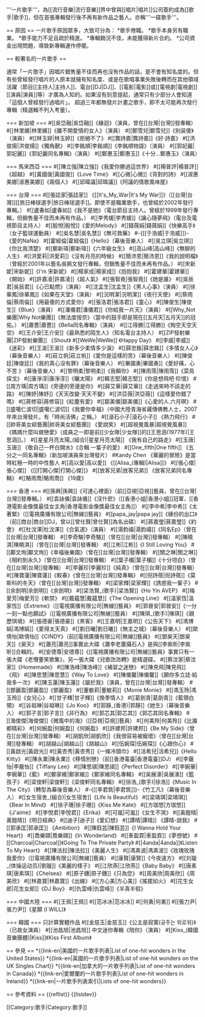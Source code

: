 '''一片歌手'''，為[[流行音樂|流行音樂]]界中曾與[[唱片|唱片]]公司簽約成為[[歌手|歌手]]，但在首張專輯發行後不再有新作品之藝人。亦稱'''一碟歌手'''。

== 原因 ==
一片歌手原因眾多，大致可分為：
*歌手倦職。
*歌手本身另有職業。
*歌手能力不足且疏於精進。
*專輯銷況不佳，未能獲得新片合約。
*公司資金出現問題，導致新專輯運作停擺。

== 較著名的一片歌手 ==

通常「一片歌手」因唱片銷售量不佳而再也沒有作品的話，是不會有知名度的。但有些曾經發行唱片的人原本就擁有知名度、或是在歌唱事業失敗後轉而在其他領域活躍（節目[[主持人|主持人]]、電台[[DJ|DJ]]、[[電影|電影]]或[[電視劇|電視劇]][[演員|演員]]等）才廣為人知的。如果沒有刻意提起，通常只有少部分人會知道「這個人曾經發行過唱片」。
超過三年都無發片計畫之歌手，即不太可能再次發行專輯（精選輯不列入考量）。

=== 新加坡 ===
#[[吳岱融|吳岱融]]《緣迴》（演員，曾在[[台灣|台灣]]發專輯）
#[[林里嬪|林里嬪]]《離不開愛情的女人》（演員）
#[[鄭雪兒|鄭雪兒]]《别装傻》（演員）
#[[林玉婷|林玉婷]]《拒絕不了》
#[[龔詩嘉|龔詩嘉]]《好‧詩嘉》
#[[洪俊揚|洪俊揚]]《獨角獸》
#[[李銘順|李銘順]]《李銘順物語》（演員）
#[[郭妃麗|郭妃麗]]《郭妃麗同名專輯》（演員）
#[[鄭惠玉|鄭惠玉]]《十分…鄭惠玉》（演員）

=== 馬來西亞 ===
#[[陳立強|陳立強]]《我愛你勝過這世界》
#[[楊普評|楊普評]]《超越》 
#[[黃國俊|黃國俊]]《Love Time》
#[[心微|心微]]《背對的詩》
#[[淑惠美娜|淑惠美娜]]《兩個人》
#[[邱暐議|邱暐議]]《阿議的情歌風味屋》

=== 台灣 ===
#[[張誌家|張誌家]] 《[[It's_My_War|It's My War]]》（[[台灣|台灣]][[旅日棒球選手|旅日棒球選手]]。即使不是職業歌手，也曾經於2002年發行專輯。）
#[[盧春如|盧春如]]《我不是她》（電台節目主持人。曾經於1999年發行專輯，但銷售量不佳而未再有作品。）
#[[李秀媛|李秀媛]]《讓心隨夢飛》（電台及電視節目主持人）
#[[殷悅|殷悅]]《愛的Melody》
#[[錢薇娟|錢薇娟]]《快樂高手》（女子籃球運動員）
#[[吳名慧|吳名慧]]《無可救藥》
#-{[[于浩威|于浩威]]}-《愛的NaNa》
#[[霍經倫|霍經倫]]《Hello》（幕後音樂人）
#[[吳立琪|吳立琪]]《你比我清楚》
#[[鄭新瑋|鄭新瑋]]《六年級女生》
#[[高山峰|高山峰]]《無聊的人生》
#[[洪愛莉|洪愛莉]]《沒有月亮的時候》
#[[簡沛恩|簡沛恩]]《我的說明檔》（曾經於2001年以藝名吳姵文發行專輯，但銷售量不佳而未再有作品。）
#[[宋新妮|宋新妮]]《I'm 宋新妮》
#[[楊家成|楊家成]]《抱抱我》
#[[霍建華|霍建華]]《開始》
#[[許嘉凌|許嘉凌]]《超人氣》
#[[張智堯|張智堯]]《她是誰》
#[[吳辰君|吳辰君]]《心已點燃》（演員）
#[[沈孟生|沈孟生]]《男人心事》（演員）
#[[徐華鳳|徐華鳳]]《如果在天堂》（演員）
#[[況明潔|況明潔]]《夜行天使》
#[[蔡雨倫|蔡雨倫]]《用最傻的方式愛你》
#[[張洛君|張洛君]]《童心》
#[[陳俊生|陳俊生]]《Blue》（演員）
#[[潘儀君|潘儀君]]《你給我一片天》（演員）
#[[Why_Not樂團|Why Not樂團]]《無法度按奈》（當中的鼓手即是現在[[五月天|五月天]]的冠佑。）
#[[蕭薔|蕭薔]]《Bella同名專輯》（演員）
#[[江得勝|江得勝]]《掏空天空天空》
#[[王介安|王介安]]《最熟悉的陌生人》（知名電台主持人）
#[[ZIP發射樂團|ZIP發射樂團]] 《Shout》
#[[WeWe|WeWe]] 《Happy Day》
#[[李威|李威]] 《迷彩》
#[[王渝|王渝]]《新多少柔情多少淚》
#[[薛忠銘|薛忠銘]]《多情女人心》（幕後音樂人）
#[[莊立帆|莊立帆]]《愛你是這樣的苦》（幕後音樂人）
#[[陳俊廷|陳俊廷]]《我的真心没有罪》（幕後音樂人）
#[[畢國勇|畢國勇]]《愛好痛，心不苦 》（幕後音樂人）
#[[黎明柔|黎明柔]]《我賴你》
#[[陳雨霈|陳雨霈]]《菜鳥探戈》
#[[康淨淳|康淨淳]]《曬太陽》
#[[韓志堅|韓志堅]]《你是想飛吧·珍惜》
#[[周方瑀|周方瑀]]《旁邊的旁邊是你》
#[[薛艾華|薛艾華]]《走過來時不該走的路》
#[[陳妤|陳妤]]《天天改變·天天不變》
#[[洪亞薇|洪亞薇]]《這樣愛你錯了嗎》
#[[蔣修容|蔣修容]]《紅塵有愛》
#[[鄒美儀|鄒美儀]]《心愛的人.六月暝》
#[[盛噶仁波切|盛噶仁波切]]《我要你幸福》（中國大陸青海省藏傳佛教人士，2007年來台灣發片。有「時尚活佛」之稱。）
#[[滾石小子|滾石小子]] 《熱力飛行》
#[[帥哥美女綜藝團|帥哥美女綜藝團]] 《愛說笑》
#[[超視覺風暴|超視覺風暴]] 《媽媽什麼叫做戀愛》（成員之一即是前[[少女隊|少女隊]]的[[王思涵(1977年)|王思涵]]。）
#[[星星月亮太陽_(組合)|星星月亮太陽]] 《我有自己的路走》
#[[玉唐|玉唐]] 《敬自己一杯白開水》《合輯 一輩子的愛》
#[[One_fifth|One fifth]] 《五分之一同名專輯》（新加坡演員來台灣發片）
#Kandy Chen 《華麗的冒險》是當時紅極一時的中性藝人
#[[高以愛|高以愛]] 《[[Alisa_(專輯)|Alisa]]》
#[[張心傑|張心傑]] 《[[打開心傑|打開心傑]]》
#[[放客兄弟|放客兄弟]] 《放客兄弟同名專輯》
#[[駱雨喬|駱雨喬]] 《19歲》

=== 香港 ===
#[[孫興|孫興]]《可達心裡面》（前[[亞視|亞視]]藝員，曾在[[台灣|台灣]]發專輯。）
#[[袁詠儀|袁詠儀]]《沒什麽》（[[香港小姐|香港小姐]]冠軍、[[香港電影金像獎最佳女主角|香港電影金像獎最佳女主角]]）
#[[李中希|李中希]]《太著緊》（[[電視廣播有限公司|無線]]藝員》
#[[papa_jay|papa jay]]《緣份的出口》（前[[商台|商台]]DJ，曾以[[曾仕賢|曾仕賢]]為名出碟）
#[[蔣嘉瑩|蔣嘉瑩]]《約會》
#[[杜汶澤|杜汶澤]]《合氣道》（演員）
#[[湯鈞禧|湯鈞禧]]《同名Ep》（曾在[[台灣|台灣]]發專輯）
#[[李奇駱|李奇駱]]（曾在[[台灣|台灣]]發專輯）
#[[陳曉淇|陳曉淇]]（曾在[[台灣|台灣]]發專輯）
#[[江彬|江彬]]《I Still Loving You》
#[[鄺文珣|鄺文珣]]《幸福後樂園》（曾在[[台灣|台灣]]發專輯）
#[[關之琳|關之琳]]《相約到永久》（曾在[[台灣|台灣]]發專輯）
#[[葉子楣|葉子楣]]《十分坦白》（曾在[[台灣|台灣]]發專輯）
#[[李麗珍|李麗珍]]《純真》（曾在[[台灣|台灣]]發專輯）
#[[陳寶蓮|陳寶蓮]]《較春》《曾在[[台灣|台灣]]發專輯》
#[[倪詩蓓|倪詩蓓]]《莫斯科的冬天》（曾在[[台灣|台灣]]發專輯）
#[[梁家輝|梁家輝]]《誘惑我一輩子》
#[[余劍明|余劍明]]《余劍明》
#[[梁浩賢_(歌手)|梁浩賢]]《Ho Yin AVEP》
#[[梅愛芳|梅愛芳]]《軟禁》
#[[戴蘊慧|戴蘊慧]]《The Opening Line》
#[[溫家恆|溫家恆]]《Extreme》（[[電視廣播有限公司|無線]]藝員》
#[[郭晉安|郭晉安]]《一分一刻一點也願試》（[[電視廣播有限公司|無線]]藝員）
#[[陳琪_(歌手)|陳琪]]《親歷琪境》
#[[張德豪|張德豪]]《黑客》
#[[王嘉明|王嘉明]]《公告天下》
#[[馮博娟|馮博娟]]《愛得太天真》
#[[劉日曦|劉日曦]]《無主之城》（幕後音樂人）
#[[歐倩怡|歐倩怡]]《CINDY》（前[[電視廣播有限公司|無線]]藝員》
#[[鄧昊天|鄧昊天]]《昊天》
#[[蕭亮|蕭亮]]<ref>事實此大碟《蕭李老薑攝石人》是與[[李紫昕|李紫昕]]合輯的。</ref>
#[[安德尊|安德尊]]《[[電視廣播有限公司|無線]]藝員》<ref>事實只有一張大碟《老懵董笑歌集》，另一張大碟《兒歌氹氹轉》是精選碟。</ref>
#[[蔡汶家|蔡汶家]]《Homemade》
#[[陳浩峰|陳浩峰]]《補習之迷戀》
#[[陳見飛|陳見飛]]《飛》
#[[陳思慧|陳思慧]]《Way To Love》
#[[陳儀馨|陳儀馨]]《願你多立誌·給我多一次》
#[[陳玉蓮|陳玉蓮]]《屬於我》（演員，曾在[[台灣|台灣]]發專輯）
#[[鄧麗盈|鄧麗盈]]《鄧麗盈》
#[[董敏莉|董敏莉]]《Monie Monie》
#[[馮玉玲|馮玉玲]]《女兒心》
#[[甘子輝|甘子輝]]《換季情人》
#[[葛劍青|葛劍青]]《藍領白領》
#[[谷祖琳|谷祖琳]]《Jo Koo》
#[[郭靜_(香港)|郭靜]]《她生》（幕後音樂人）
#[[郭子言|郭子言]]《非行為》
#[[郭芯其|郭芯其]]《郭芯其同名專輯》
#[[海俊傑|海俊傑]]《微風中的海》（[[亞視|亞視]]藝員）
#[[何美玲|何美玲]]《比誰都精彩》
#[[何婉盈|何婉盈]]《何婉盈》
#[[許建邦|許建邦]]《Be My Side》（曾在[[台灣|台灣]]發專輯）
#[[胡凱欣|胡凱欣]]《我很容易被寵壞》（曾在[[台灣|台灣]]發專輯）
#[[胡越山|胡越山]]《胡越山》
#[[伍婉琛|伍婉琛]]《心跟你心》
#[[黃啟光|黃啟光]]
#[[黃杏秀|黃杏秀]]《一條冷頸巾》
#[[活希兒|活希兒]]《Hello Kitty》
#[[陳永業|陳永業]]《移情別戀》（前[[香港電臺|香港電臺]]DJ）
#[[李蘢怡|李蘢怡]]《Tiffany Lee》
#[[陳思祺|陳思祺]]《Perfect Disorder》
#[[李婉華|李婉華]]《藍》
#[[鄭家維|鄭家維]]《鄭家維同名專輯》
#[[吳展濠|吳展濠]]《籃孩子》
#[[梁俊軒|梁俊軒]]《梁俊軒同名專輯》
#[[徐浩_(歌手)|徐浩]]《Music In The City》（轉型為幕後音樂人）
#-{[[李君筑|李君筑]]}-《竹工凡》（幕後音樂人）
#[[女生宿舍_(組合)|女生宿舍]]《Life Is Beautiful》
#[[梁靖琪|梁靖琪]]《Bear In Mind》
#[[徐子珊|徐子珊]]《Kiss Me Kate》
#[[方珈悠|方珈悠]]《J'aime》
#[[李悅君|李悅君]]《Erika》
#[[可嵐|可嵐]]《女生不哭》
#[[黃鎧晴|黃鎧晴]]《明日經典》
#[[迪子|迪子]]《愛幻想》
#[[譚晴|譚晴]] 《譚晴-說我》
#[[郭承匡|郭承匡]] 《Ambition》
#[[陳鈺芸|陳鈺芸]]《I Wanna Hold Your Heart》
#[[喬樂頤|喬樂頤]]《In Wonderland》
#[[車盈霏|車盈霏]]《夢想號》
#[[Charcoal|Charcoal]]《Going To The Private Party》
#[[4anda|4anda]]《Listen To My Heart》
#[[陳法拉|陳法拉]]《美麗人生》
#[[馮素波|馮素波]]《玫瑰玫瑰我愛你》（[[電視廣播有限公司|無線]]藝員）
#[[康賢|康賢]]《今夜遠方》
#[[刘璇_(体操运动员)|劉璇]]《美麗的樣子》
#[[江欣燕|江欣燕]]《Baby Baby》
#[[唐素琪|唐素琪]]《Chelsea》
#[[原子鏸|原子鏸]]《只為您》
#[[周美欣|周美欣]]《周美欣》
#[[林嘉寶|林嘉寶]]《出線》
#[[方心美|方心美]]《搖擺如火》
#[[花生女郎|花生女郎]]《DJ Boy》
#[[仇雲峰|仇雲峰]]《半真半假》

=== 中國大陸 ===
#[[王佩|王佩]]
#[[范冰冰|范冰冰]]
#[[何勇|何勇]]
#[[張力尹|張力尹]]《星願 (I WILL)》

=== 韓國 ===
只計算實體作品
#[[金慈玉|金慈玉]]《公主是寂寞(공주는 외로워)》（已故女演員）
#[[池昌旭|池昌旭]] 中文迷你專輯《陪你》（演員）
#[[Kiss_(韓國音樂團體)|Kiss]]《Kiss First Album》

== 參見 ==
*{{link-en|美國的一片歌手列表|List of one-hit wonders in the United States}}
*{{link-en|英國的一片歌手列表|List of one-hit wonders on the UK Singles Chart}}
*{{link-en|加拿大的一片歌手列表|List of one-hit wonders in Canada}}
*{{link-en|愛爾蘭的一片歌手列表|List of one-hit wonders in Ireland}}
*{{link-en|一片歌手列表索引|Lists of one-hit wonders}}

== 參考資料 ==
{{reflist}}
{{listdev}}

[[Category:歌手|Category:歌手]]